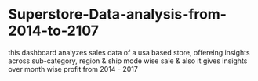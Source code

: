 # Superstore-Data-analysis-from-2014-to-2107
this dashboard analyzes sales data of a usa based store, offereing insights across sub-category, region &amp; ship mode wise sale &amp; also it gives insights over month wise profit from 2014 - 2017
